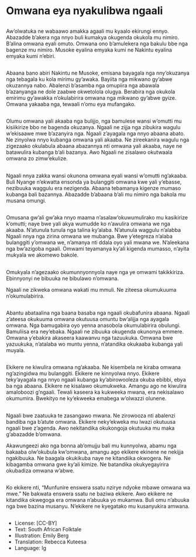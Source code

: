 # Omwana eya nyakulibwa ngaali

##
Aw’olwatuka ne wabaawo amakka
agaali mu kyaalo ekirungi ennyo.
Abazadde b’akera nga nnyo buli
kumakya okugenda okukola mu
nimiro. B’alina omwana eyali
omuto. Omwana ono b’amulekera
nga bakulu bbe nga bagenze mu
nimiro. Musoke eyalina emyaka
kumi ne Nakintu eyalina emyaka
kumi n’ebiri.

##
Abaana bano abiri Nakintu ne
Musoke, emisana bayagala nga
nny’okuzanya nga tebagala ku kola
mirimu gy’awaka. Bayiita nga
mikwano gy’abwe okuzannya nabo.
Abalenzi b’asamba nga omupiira
nga abawala b’azanyanga ne dole
zaabwe okwetolola olugya. Berabira
nga okukola emirimu gy’awakka
n’okulabirira omwana nga mikwano
gy’abwe gyize. Omwana yakaaba
nga, tewaali n’omu eya mufangako.

##
Olumu omwana yali akaaba nga
bulijjo, nga bamulese wansi
w’omutti mu kisiikirize bbo ne
bagenda okuzanya. Ngaali ne zijja
nga zibukira wagulu w’ekisaawe
mwe b’azanyira nga. Ngaali
z’ayagala nga nnyo abaana abato.
Ne zinyolwa nnyo kubanga omwana
yali akaaba. Ne zireekanira wagulu
nga zigezaako okulabula abaana
abazannya nti omwana yali akaaba,
naye ne batawulira kubanga b’ali
bazanya. Awo Ngaali ne zisalawo
okutwaala omwana zo zimw’ekulize.

##
Ngaali nnya zakka wansi okunona
omwana eyali wansi w’omutti
ng’akaaba. Buli Nyange n’ekwatta
ensonda ya bulanggiti omwana kwe
yali y’ebasse, nezibuuka waggulu
era nezigenda. Abaana tebamanya
kigenze mumaso kubanga bali
bazannya. Abazadde b’abaana b’ali
mu nimiro nga bakola mu musana
omungi.

##
Omusana gw’ali gw’aka nnyo
maama n’asalaw’okuwumulirako
mu kasikirize k’omutti; naye bwe
yali akya wumudde ko n’awulira
omwana we nga akaaba.
N’atunula tunula nga talina
ky’alaba. N’atunula waggulu
n’alabba Ngaali nnya nga zirina
omwana we mubanga. Bwe
y’etegreza n’alaba bulanggiti
y’omwana we, n’amanya nti ddala
oyo yali mwana we. N’aleekana nga
bw’azigoba ngaali. Omwami
teyamanya ky’ali kigenda
mumasso, n’ayita mukyala we
akomewo bakole.

##
Omukyala n’agezaako okumunnyonnyola naye nga ye omwami
takikkiriza. Ebinnyonyi ne bibuuka ne bibulawo n’omwana.

Ngaali ne zikweka omwana wakati mu mmuli. Ne ziteesa
okumukuuma n’okumulabirira.

##
Abantu abataalina nga baana
basaba nga ngaali okubafunira
abaana. Ngaali z’ateesa okukuuma
omwana okutuusa omuntu bw’alijja
nga ayagala omwana. Nga
bamugabira oyo yenna anasobola
okumulabirira obulungi. Bamuliisa
era ney’ebaka. Ngaali ne zibuuka
okugenda okunonya emmere.
Omwana y’ebakira akaseera
kaawanvu nga tazuukuka. Omwana
bwe yazuukuka, n’atalaba wo
muntu yenna, n’atandika okukaaba
kubanga yali muyala.

##
Ekikere ne kiwulira omwana
ng’akaaba. Ne kisembela ne kiraba
omwana ng’azingidwa mu
bulanggiti. Ekikere ne kinnyolwa
nnyo. Ekikere teky’ayagala nga
nnyo ngaali kubanga
ky’abirowooleza okuba ebibbi, ebya
ba nga abaana. Ekikere ne kisalawo
okumukweka. Amangu ago ne
kiwulira amaloboozi g’ngaali. Tewali
kaseera ka kukweeka mwana, era
nekisalawo okumumira. Bwekityo
ne ky’ekweeka emabega w’olwazzi
olunene.

##
Ngaali bwe zaatuuka te zasangawo mwana. Ne zirowooza nti
abalenzi bandiba nga b’atute omwana. Ekikere neky’ekweka mu
lwazi okutuusa ngaali bwe z’agenda. Awo nekitandika okukongoja
okutuuka mu maka g’abazadde b’omwana.

Akawungeezi ako nga bonna ab’omujju bali mu kunnyolwa, abamu
nga bakaaba olw’okubula kw’omwana, amangu ago ekikere
ekinene ne nekijja ngakibuuka. Ne baagala okukikuba naye ne
kitandiika okwogera. Ne kibagamba omwana gwe ky’ali kimize. Ne
batandika okukyegayirira okubadiza omwana w’abwe.

##
Ko ekikere nti, “Munfunire enswera
ssatu nzirye ndyoke mbawe
omwana wa mwe.” Ne bakwata
enswera ssatu ne baziwa ekikere.
Awo ekikere ne kitandika okwegoga
era omwana n’abuuka yo
mukamwa. Buli omu n’abuuka nga
bwe bazina musanyu. N’ekikere ne
kyegatako mu kusanyukira
amwana.

##
* License: [CC-BY]
* Text: South African Folktale
* Illustration: Emily Berg
* Translation: Rebecca Kuteesa
* Language: lg
